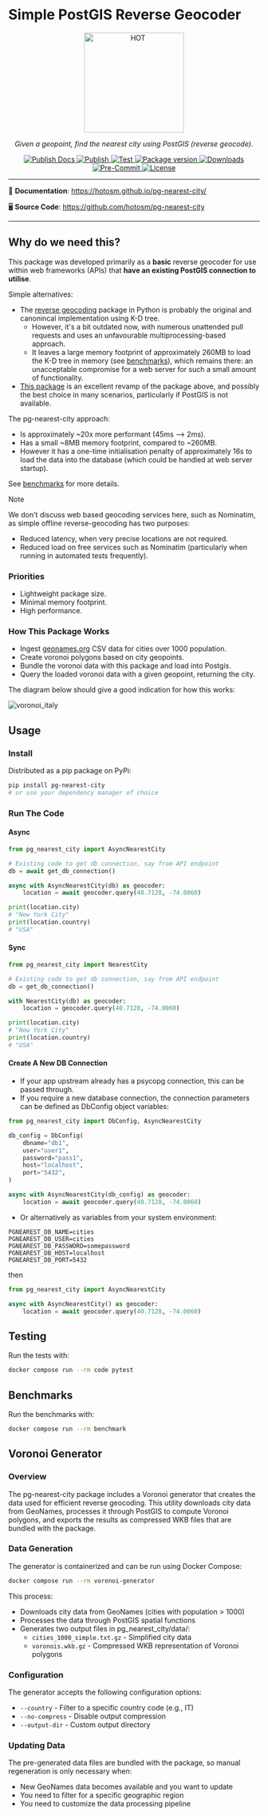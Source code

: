 # Simple PostGIS Reverse Geocoder

<!-- markdownlint-disable -->
<p align="center">
  <img src="https://raw.githubusercontent.com/hotosm/pg-nearest-city/refs/heads/main/docs/images/hot_logo.png" style="width: 200px;" alt="HOT"></a>
</p>
<p align="center">
  <em>Given a geopoint, find the nearest city using PostGIS (reverse geocode).</em>
</p>
<p align="center">
  <a href="https://github.com/hotosm/pg-nearest-city/actions/workflows/docs.yml" target="_blank">
      <img src="https://github.com/hotosm/pg-nearest-city/actions/workflows/docs.yml/badge.svg" alt="Publish Docs">
  </a>
  <a href="https://github.com/hotosm/pg-nearest-city/actions/workflows/publish.yml" target="_blank">
      <img src="https://github.com/hotosm/pg-nearest-city/actions/workflows/publish.yml/badge.svg" alt="Publish">
  </a>
  <a href="https://github.com/hotosm/pg-nearest-city/actions/workflows/pytest.yml" target="_blank">
      <img src="https://github.com/hotosm/pg-nearest-city/actions/workflows/pytest.yml/badge.svg?branch=main" alt="Test">
  </a>
  <a href="https://pypi.org/project/pg-nearest-city" target="_blank">
      <img src="https://img.shields.io/pypi/v/pg-nearest-city?color=%2334D058&label=pypi%20package" alt="Package version">
  </a>
  <a href="https://pypistats.org/packages/pg-nearest-city" target="_blank">
      <img src="https://img.shields.io/pypi/dm/pg-nearest-city.svg" alt="Downloads">
  </a>
  <a href="https://results.pre-commit.ci/latest/github/hotosm/pg-nearest-city/main" target="_blank">
      <img src="https://results.pre-commit.ci/badge/github/hotosm/pg-nearest-city/main.svg" alt="Pre-Commit">
  </a>
  <a href="https://github.com/hotosm/pg-nearest-city/blob/main/LICENSE.md" target="_blank">
      <img src="https://img.shields.io/github/license/hotosm/pg-nearest-city.svg" alt="License">
  </a>
</p>

---

📖 **Documentation**: <a href="https://hotosm.github.io/pg-nearest-city/" target="_blank">https://hotosm.github.io/pg-nearest-city/</a>

🖥️ **Source Code**: <a href="https://github.com/hotosm/pg-nearest-city" target="_blank">https://github.com/hotosm/pg-nearest-city</a>

---

<!-- markdownlint-enable -->

## Why do we need this?

This package was developed primarily as a **basic** reverse geocoder for use within
web frameworks (APIs) that **have an existing PostGIS connection to utilise**.

Simple alternatives:

- The [reverse geocoding](https://github.com/thampiman/reverse-geocoder) package
  in Python is probably the original and canonincal implementation using K-D tree.
  - However, it's a bit outdated now, with numerous unattended pull
    requests and uses an unfavourable multiprocessing-based approach.
  - It leaves a large memory footprint of approximately 260MB to load the
    K-D tree in memory (see [benchmarks](./benchmark-results.md)), which
    remains there: an unacceptable compromise for a web server for such a
    small amount of functionality.
- [This package](https://github.com/richardpenman/reverse_geocode) is an excellent
  revamp of the package above, and possibly the best choice in many scenarios,
  particularly if PostGIS is not available.

The pg-nearest-city approach:

- Is approximately ~20x more performant (45ms --> 2ms).
- Has a small ~8MB memory footprint, compared to ~260MB.
- However it has a one-time initialisation penalty of approximately 16s
  to load the data into the database (which could be handled at
  web server startup).

See [benchmarks](./benchmark-results.md) for more details.

> [!NOTE]
> We don't discuss web based geocoding services here, such as Nominatim, as simple
> offline reverse-geocoding has two purposes:
>
> - Reduced latency, when very precise locations are not required.
> - Reduced load on free services such as Nominatim (particularly when running
> in automated tests frequently).

### Priorities

- Lightweight package size.
- Minimal memory footprint.
- High performance.

### How This Package Works

- Ingest
  [geonames.org](https://data.opendatasoft.com/explore/dataset/geonames-all-cities-with-a-population-1000%40public/export/?disjunctive.cou_name_en)
  CSV data for cities over 1000 population.
- Create voronoi polygons based on city geopoints.
- Bundle the voronoi data with this package and load into Postgis.
- Query the loaded voronoi data with a given geopoint, returning the city.

The diagram below should give a good indication for how this works:

![voronoi_italy](./voronoi_italy.jpg)

## Usage

### Install

Distributed as a pip package on PyPi:

```bash
pip install pg-nearest-city
# or use your dependency manager of choice
```

### Run The Code

#### Async

```python
from pg_nearest_city import AsyncNearestCity

# Existing code to get db connection, say from API endpoint
db = await get_db_connection()

async with AsyncNearestCity(db) as geocoder:
    location = await geocoder.query(40.7128, -74.0060)

print(location.city)
# "New York City"
print(location.country)
# "USA"
```

#### Sync

```python
from pg_nearest_city import NearestCity

# Existing code to get db connection, say from API endpoint
db = get_db_connection()

with NearestCity(db) as geocoder:
    location = geocoder.query(40.7128, -74.0060)

print(location.city)
# "New York City"
print(location.country)
# "USA"
```

#### Create A New DB Connection

- If your app upstream already has a psycopg connection, this can be
  passed through.
- If you require a new database connection, the connection parameters
  can be defined as DbConfig object variables:

```python
from pg_nearest_city import DbConfig, AsyncNearestCity

db_config = DbConfig(
    dbname="db1",
    user="user1",
    password="pass1",
    host="localhost",
    port="5432",
)

async with AsyncNearestCity(db_config) as geocoder:
    location = await geocoder.query(40.7128, -74.0060)
```

- Or alternatively as variables from your system environment:

```dotenv
PGNEAREST_DB_NAME=cities
PGNEAREST_DB_USER=cities
PGNEAREST_DB_PASSWORD=somepassword
PGNEAREST_DB_HOST=localhost
PGNEAREST_DB_PORT=5432
```

then

```python
from pg_nearest_city import AsyncNearestCity

async with AsyncNearestCity() as geocoder:
    location = await geocoder.query(40.7128, -74.0060)
```

## Testing

Run the tests with:

```bash
docker compose run --rm code pytest
```

## Benchmarks

Run the benchmarks with:

```bash
docker compose run --rm benchmark
```

## Voronoi Generator

### Overview

The pg-nearest-city package includes a Voronoi generator that creates the
data used for efficient reverse geocoding. This utility downloads city
data from GeoNames, processes it through PostGIS to compute Voronoi polygons,
and exports the results as compressed WKB files that are bundled with the
package.

### Data Generation

The generator is containerized and can be run using Docker Compose:

```bash
docker compose run --rm voronoi-generator
```

This process:

- Downloads city data from GeoNames (cities with population > 1000)
- Processes the data through PostGIS spatial functions
- Generates two output files in pg_nearest_city/data/:
  - `cities_1000_simple.txt.gz` - Simplified city data
  - `voronois.wkb.gz` - Compressed WKB representation of Voronoi polygons

### Configuration

The generator accepts the following configuration options:

- `--country` - Filter to a specific country code (e.g., IT)
- `--no-compress` - Disable output compression
- `--output-dir` - Custom output directory

### Updating Data

The pre-generated data files are bundled with the package,
so manual regeneration is only necessary when:

- New GeoNames data becomes available and you want to update
- You need to filter for a specific geographic region
- You need to customize the data processing pipeline
